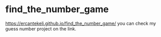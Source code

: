 # find_the_number_game
https://ercantekeli.github.io/find_the_number_game/
you can check my guess number project on the link.
